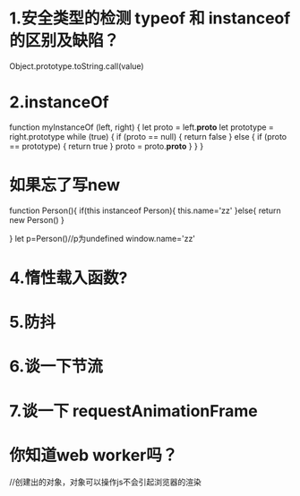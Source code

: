 # 1.安全类型的检测 typeof 和 instanceof的区别及缺陷？
  Object.prototype.toString.call(value)

# 2.instanceOf
function myInstanceOf (left, right) {
 let proto = left.__proto__
 let prototype = right.prototype
 while (true) {
  if (proto == null) {
   return false
  } else {
   if (proto == prototype) {
​    return true
   }
   proto = proto.__proto__
  }
 }
}

# 如果忘了写new
function Person(){
  if(this instanceof Person){
    this.name='zz'
  }else{
    return new Person()
  }
  
}
let p=Person()//p为undefined
window.name='zz'

# 4.惰性载入函数?


# 5.防抖

# 6.谈一下节流

# 7.谈一下 requestAnimationFrame
<!-- 根据电脑的刷新频率来执行的，人眼捕获觉得流畅 



-->

# 你知道web worker吗？
  //创建出的对象，对象可以操作js不会引起浏览器的渲染
